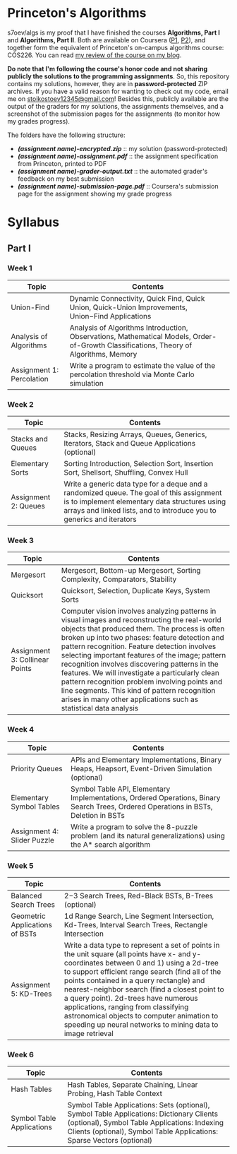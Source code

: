 # Princeton's Algorithms
s7oev/algs is my proof that I have finished the courses **Algorithms, Part I** and **Algorithms, Part II**. Both are available on Coursera ([P1](https://www.coursera.org/learn/algorithms-part1), [P2](https://www.coursera.org/learn/algorithms-part2)), and together form the equivalent of Princeton's on-campus algorithms course: COS226. You can read [my review of the course on my blog](https://s7oev.com/blog/2020/05/24/my-review-of-princetons-algorithms).

**Do note that I'm following the course's honor code and not sharing publicly the solutions to the programming assignments**. So, this repository contains my solutions, however, they are in **password-protected** ZIP archives. If you have a valid reason for wanting to check out my code, email me on stoikostoev12345@gmail.com! Besides this, publicly available are the output of the graders for my solutions, the assignments themselves, and a screenshot of the submission pages for the assignments (to monitor how my grades progress).

The folders have the following structure:
* **_(assignment name)-encrypted.zip_** :: my solution (password-protected)
* **_(assignment name)-assignment.pdf_** :: the assignment specification from Princeton, printed to PDF
* **_(assignment name)-grader-output.txt_** :: the automated grader's feedback on my best submission
* **_(assignment name)-submission-page.pdf_** :: Coursera's submission page for the assignment showing my grade progress

# Syllabus
## Part I
### Week 1
| Topic | Contents |
| ------ | ------ |
| Union-Find | Dynamic Connectivity, Quick Find, Quick Union, Quick-Union Improvements, Union−Find Applications|
| Analysis of Algorithms | Analysis of Algorithms Introduction, Observations, Mathematical Models, Order-of-Growth Classifications, Theory of Algorithms, Memory|
| Assignment 1: Percolation | Write a program to estimate the value of the percolation threshold via Monte Carlo simulation|

### Week 2
| Topic | Contents |
| ------ | ------ |
| Stacks and Queues | Stacks, Resizing Arrays, Queues, Generics, Iterators, Stack and Queue Applications (optional)|
| Elementary Sorts | Sorting Introduction, Selection Sort, Insertion Sort, Shellsort, Shuffling, Convex Hull|
| Assignment 2: Queues | Write a generic data type for a deque and a randomized queue. The goal of this assignment is to implement elementary data structures using arrays and linked lists, and to introduce you to generics and iterators|

### Week 3
| Topic | Contents |
| ------ | ------ |
| Mergesort | Mergesort, Bottom-up Mergesort, Sorting Complexity, Comparators, Stability|
| Quicksort | Quicksort, Selection, Duplicate Keys, System Sorts|
| Assignment 3: Collinear Points | Computer vision involves analyzing patterns in visual images and reconstructing the real-world objects that produced them. The process is often broken up into two phases: feature detection and pattern recognition. Feature detection involves selecting important features of the image; pattern recognition involves discovering patterns in the features. We will investigate a particularly clean pattern recognition problem involving points and line segments. This kind of pattern recognition arises in many other applications such as statistical data analysis|

### Week 4
| Topic | Contents |
| ------ | ------ |
| Priority Queues | APIs and Elementary Implementations, Binary Heaps, Heapsort, Event-Driven Simulation (optional)|
| Elementary Symbol Tables | Symbol Table API, Elementary Implementations, Ordered Operations, Binary Search Trees, Ordered Operations in BSTs, Deletion in BSTs|
| Assignment 4: Slider Puzzle | Write a program to solve the 8-puzzle problem (and its natural generalizations) using the A* search algorithm|

### Week 5
| Topic | Contents |
| ------ | ------ |
| Balanced Search Trees | 2−3 Search Trees, Red-Black BSTs, B-Trees (optional)|
| Geometric Applications of BSTs | 1d Range Search, Line Segment Intersection, Kd-Trees, Interval Search Trees, Rectangle Intersection|
| Assignment 5: KD-Trees | Write a data type to represent a set of points in the unit square (all points have x- and y-coordinates between 0 and 1) using a 2d-tree to support efficient range search (find all of the points contained in a query rectangle) and nearest-neighbor search (find a closest point to a query point). 2d-trees have numerous applications, ranging from classifying astronomical objects to computer animation to speeding up neural networks to mining data to image retrieval|

### Week 6
| Topic | Contents |
| ------ | ------ |
| Hash Tables | Hash Tables, Separate Chaining, Linear Probing, Hash Table Context|
| Symbol Table Applications | Symbol Table Applications: Sets (optional), Symbol Table Applications: Dictionary Clients (optional), Symbol Table Applications: Indexing Clients (optional), Symbol Table Applications: Sparse Vectors (optional)|
